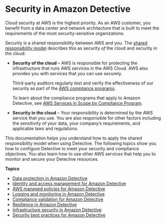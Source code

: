 # Security in Amazon Detective<a name="security"></a>

Cloud security at AWS is the highest priority\. As an AWS customer, you benefit from a data center and network architecture that is built to meet the requirements of the most security\-sensitive organizations\.

Security is a shared responsibility between AWS and you\. The [shared responsibility model](http://aws.amazon.com/compliance/shared-responsibility-model/) describes this as security *of* the cloud and security *in* the cloud:
+ **Security of the cloud** – AWS is responsible for protecting the infrastructure that runs AWS services in the AWS Cloud\. AWS also provides you with services that you can use securely\.

  Third\-party auditors regularly test and verify the effectiveness of our security as part of the [AWS compliance programs](http://aws.amazon.com/compliance/programs/)\.

  To learn about the compliance programs that apply to Amazon Detective, see [AWS Services in Scope by Compliance Program](http://aws.amazon.com/compliance/services-in-scope/)\.
+ **Security in the cloud** – Your responsibility is determined by the AWS service that you use\. You are also responsible for other factors including the sensitivity of your data, your company’s requirements, and applicable laws and regulations\. 

This documentation helps you understand how to apply the shared responsibility model when using Detective\. The following topics show you how to configure Detective to meet your security and compliance objectives\. You also learn how to use other AWS services that help you to monitor and secure your Detective resources\. 

**Topics**
+ [Data protection in Amazon Detective](data-protection.md)
+ [Identity and access management for Amazon Detective](security-iam.md)
+ [AWS managed policies for Amazon Detective](security-iam-awsmanpol.md)
+ [Logging and monitoring in Amazon Detective](detective-monitoring-logging.md)
+ [Compliance validation for Amazon Detective](detective-compliance.md)
+ [Resilience in Amazon Detective](disaster-recovery-resiliency.md)
+ [Infrastructure security in Amazon Detective](infrastructure-security.md)
+ [Security best practices for Amazon Detective](security-best-practices.md)